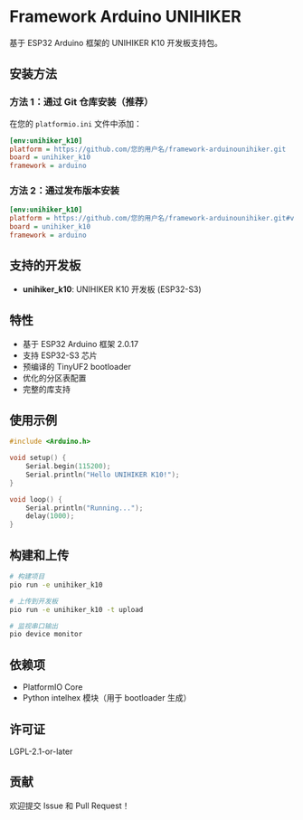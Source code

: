 # Framework Arduino UNIHIKER

基于 ESP32 Arduino 框架的 UNIHIKER K10 开发板支持包。

## 安装方法

### 方法 1：通过 Git 仓库安装（推荐）

在您的 `platformio.ini` 文件中添加：

```ini
[env:unihiker_k10]
platform = https://github.com/您的用户名/framework-arduinounihiker.git
board = unihiker_k10
framework = arduino
```

### 方法 2：通过发布版本安装

```ini
[env:unihiker_k10]
platform = https://github.com/您的用户名/framework-arduinounihiker.git#v1.0.0
board = unihiker_k10
framework = arduino
```

## 支持的开发板

- **unihiker_k10**: UNIHIKER K10 开发板 (ESP32-S3)

## 特性

- 基于 ESP32 Arduino 框架 2.0.17
- 支持 ESP32-S3 芯片
- 预编译的 TinyUF2 bootloader
- 优化的分区表配置
- 完整的库支持

## 使用示例

```cpp
#include <Arduino.h>

void setup() {
    Serial.begin(115200);
    Serial.println("Hello UNIHIKER K10!");
}

void loop() {
    Serial.println("Running...");
    delay(1000);
}
```

## 构建和上传

```bash
# 构建项目
pio run -e unihiker_k10

# 上传到开发板
pio run -e unihiker_k10 -t upload

# 监视串口输出
pio device monitor
```

## 依赖项

- PlatformIO Core
- Python intelhex 模块（用于 bootloader 生成）

## 许可证

LGPL-2.1-or-later

## 贡献

欢迎提交 Issue 和 Pull Request！


